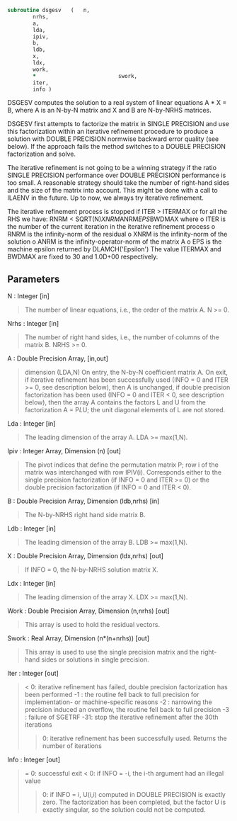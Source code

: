 ```fortran
subroutine dsgesv	(	n,
		nrhs,
		a,
		lda,
		ipiv,
		b,
		ldb,
		x,
		ldx,
		work,
		*                          swork,
		iter,
		info )
```

 DSGESV computes the solution to a real system of linear equations
    A * X = B,
 where A is an N-by-N matrix and X and B are N-by-NRHS matrices.

 DSGESV first attempts to factorize the matrix in SINGLE PRECISION
 and use this factorization within an iterative refinement procedure
 to produce a solution with DOUBLE PRECISION normwise backward error
 quality (see below). If the approach fails the method switches to a
 DOUBLE PRECISION factorization and solve.

 The iterative refinement is not going to be a winning strategy if
 the ratio SINGLE PRECISION performance over DOUBLE PRECISION
 performance is too small. A reasonable strategy should take the
 number of right-hand sides and the size of the matrix into account.
 This might be done with a call to ILAENV in the future. Up to now, we
 always try iterative refinement.

 The iterative refinement process is stopped if
     ITER > ITERMAX
 or for all the RHS we have:
     RNRM < SQRT(N)*XNRM*ANRM*EPS*BWDMAX
 where
     o ITER is the number of the current iteration in the iterative
       refinement process
     o RNRM is the infinity-norm of the residual
     o XNRM is the infinity-norm of the solution
     o ANRM is the infinity-operator-norm of the matrix A
     o EPS is the machine epsilon returned by DLAMCH('Epsilon')
 The value ITERMAX and BWDMAX are fixed to 30 and 1.0D+00
 respectively.

## Parameters
N : Integer [in]
> The number of linear equations, i.e., the order of the
> matrix A.  N >= 0.

Nrhs : Integer [in]
> The number of right hand sides, i.e., the number of columns
> of the matrix B.  NRHS >= 0.

A : Double Precision Array, [in,out]
> dimension (LDA,N)
> On entry, the N-by-N coefficient matrix A.
> On exit, if iterative refinement has been successfully used
> (INFO = 0 and ITER >= 0, see description below), then A is
> unchanged, if double precision factorization has been used
> (INFO = 0 and ITER < 0, see description below), then the
> array A contains the factors L and U from the factorization
> A = P*L*U; the unit diagonal elements of L are not stored.

Lda : Integer [in]
> The leading dimension of the array A.  LDA >= max(1,N).

Ipiv : Integer Array, Dimension (n) [out]
> The pivot indices that define the permutation matrix P;
> row i of the matrix was interchanged with row IPIV(i).
> Corresponds either to the single precision factorization
> (if INFO = 0 and ITER >= 0) or the double precision
> factorization (if INFO = 0 and ITER < 0).

B : Double Precision Array, Dimension (ldb,nrhs) [in]
> The N-by-NRHS right hand side matrix B.

Ldb : Integer [in]
> The leading dimension of the array B.  LDB >= max(1,N).

X : Double Precision Array, Dimension (ldx,nrhs) [out]
> If INFO = 0, the N-by-NRHS solution matrix X.

Ldx : Integer [in]
> The leading dimension of the array X.  LDX >= max(1,N).

Work : Double Precision Array, Dimension (n,nrhs) [out]
> This array is used to hold the residual vectors.

Swork : Real Array, Dimension (n*(n+nrhs)) [out]
> This array is used to use the single precision matrix and the
> right-hand sides or solutions in single precision.

Iter : Integer [out]
> < 0: iterative refinement has failed, double precision
> factorization has been performed
> -1 : the routine fell back to full precision for
> implementation- or machine-specific reasons
> -2 : narrowing the precision induced an overflow,
> the routine fell back to full precision
> -3 : failure of SGETRF
> -31: stop the iterative refinement after the 30th
> iterations
> > 0: iterative refinement has been successfully used.
> Returns the number of iterations

Info : Integer [out]
> = 0:  successful exit
> < 0:  if INFO = -i, the i-th argument had an illegal value
> > 0:  if INFO = i, U(i,i) computed in DOUBLE PRECISION is
> exactly zero.  The factorization has been completed,
> but the factor U is exactly singular, so the solution
> could not be computed.

